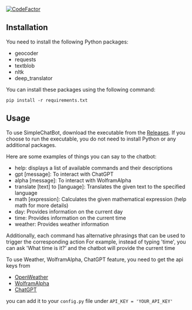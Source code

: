 [![CodeFactor](https://www.codefactor.io/repository/github/mafarit/simplechatbot/badge)](https://www.codefactor.io/repository/github/mafarit/simplechatbot)
## Installation

You need to install the following Python packages:
- geocoder
- requests
- textblob
- nltk
- deep_translator

You can install these packages using the following command:
```
pip install -r requirements.txt
```
## Usage

To use SimpleChatBot, download the executable from the [Releases](https://github.com/MafariT/SimpleChatBot/releases/latest). If you choose to run the executable, you do not need to install Python or any additional packages.

Here are some examples of things you can say to the chatbot:

- help: displays a list of available commands and their descriptions
- gpt [message]: To interact with ChatGPT
- alpha [message]: To interact with WolframAlpha
- translate [text] to [language]: Translates the given text to the specified language
- math [expression]: Calculates the given mathematical expression (help math for more details)
- day: Provides information on the current day
- time: Provides information on the current time
- weather: Provides weather information

        
Additionally, each command has alternative phrasings that can be used to trigger the corresponding action
For example, instead of typing 'time', you can ask 'What time is it?' and the chatbot will provide the current time

To use Weather, WolframAlpha, ChatGPT feature, you need to get the api keys from
- [OpenWeather](https://openweathermap.org/)
- [WolframAlpha](https://products.wolframalpha.com/api/)
- [ChatGPT](https://platform.openai.com/account/api-keys)

you can add it to your ```config.py``` file under ```API_KEY = 'YOUR_API_KEY'```
